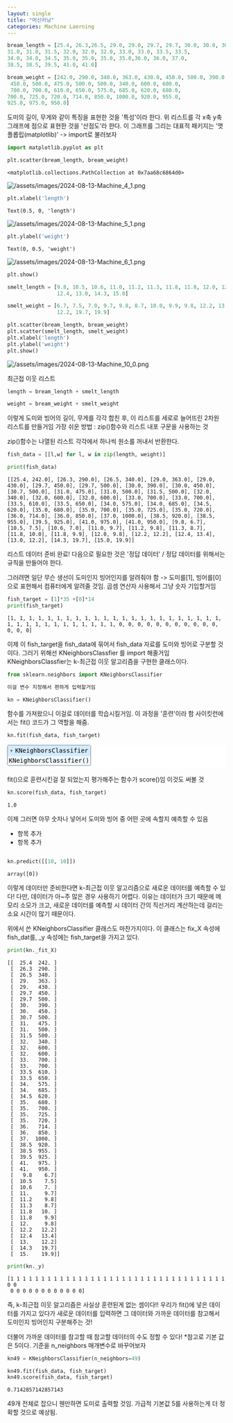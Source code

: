 ```yaml
---
layout: single
title: "머신러닝"
categories: Machine Laerning
---
```


```python
bream_length = [25.4, 26.3,26.5, 29.0, 29.0, 29.7, 29.7, 30.0, 30.0, 30.7,
31.0, 31.0, 31.5, 32.0, 32.0, 32.0, 33.0, 33.0, 33.5, 33.5,
34.0, 34.0, 34.5, 35.0, 35.0, 35.0, 35.0,36.0, 36.0, 37.0,
38.5, 38.5, 39.5, 41.0, 41.0]
```


```python
bream_weight = [242.0, 290.0, 340.0, 363.0, 430.0, 450.0, 500.0, 390.0,
 450.0, 500.0, 475.0, 500.0, 500.0, 340.0, 600.0, 600.0,
 700.0, 700.0, 610.0, 650.0, 575.0, 685.0, 620.0, 680.0,
700.0, 725.0, 720.0, 714.0, 850.0, 1000.0, 920.0, 955.0,
925.0, 975.0, 950.0]
```

도미의 길이, 무게와 같이 특징을 표현한 것을 '특성'이라 한다.
위 리스트를 각 x축 y축 그래프에 점으로 표현한 것을 '산점도'라 한다.
이 그래프를 그리는 대표적 패키지는 '맷플롭립(matplotlib)'
-> import로 불러보자


```python
import matplotlib.pyplot as plt
```


```python
plt.scatter(bream_length, bream_weight)
```




    <matplotlib.collections.PathCollection at 0x7aa68c6864d0>




    
![/assets/images/2024-08-13-Machine_4_1.png](assets/images/2024-08-13-Machine_4_1.png)
    



```python
plt.xlabel('length')
```




    Text(0.5, 0, 'length')




    
![/assets/images/2024-08-13-Machine_5_1.png](assets/images/2024-08-13-Machine_5_1.png)
    



```python
plt.ylabel('weight')
```




    Text(0, 0.5, 'weight')




    
![/assets/images/2024-08-13-Machine_6_1.png](assets/images/2024-08-13-Machine_6_1.png)    



```python
plt.show()
```


```python
smelt_length = [9.8, 10.5, 10.6, 11.0, 11.2, 11.3, 11.8, 11.8, 12.0, 12.2,
                12.4, 13.0, 14.3, 15.0]
```


```python
smelt_weight = [6.7, 7.5, 7.0, 9.7, 9.8, 8.7, 10.0, 9.9, 9.8, 12.2, 13.4,
                12.2, 19.7, 19.9]
```


```python
plt.scatter(bream_length, bream_weight)
plt.scatter(smelt_length, smelt_weight)
plt.xlabel('length')
plt.ylabel('weight')
plt.show()
```


    
![/assets/images/2024-08-13-Machine_10_0.png](assets/images/2024-08-13-Machine_10_0.png)
    


최근접 이웃 리스트


```python
length = bream_length + smelt_length
```


```python
weight = bream_weight + smelt_weight
```

이렇게 도미와 빙어의 길이, 무게를 각각 합친 후, 이 리스트를 세로로 늘어뜨린 2차원 리스트를 만들거임
가장 쉬운 방법 : zip()함수와 리스트 내포 구문을 사용하는 것

zip()함수는 나열된 리스트 각각에서 하나씩 원소를 꺼내서 반환한다.


```python
fish_data = [[l,w] for l, w in zip(length, weight)]
```


```python
print(fish_data)
```

    [[25.4, 242.0], [26.3, 290.0], [26.5, 340.0], [29.0, 363.0], [29.0, 430.0], [29.7, 450.0], [29.7, 500.0], [30.0, 390.0], [30.0, 450.0], [30.7, 500.0], [31.0, 475.0], [31.0, 500.0], [31.5, 500.0], [32.0, 340.0], [32.0, 600.0], [32.0, 600.0], [33.0, 700.0], [33.0, 700.0], [33.5, 610.0], [33.5, 650.0], [34.0, 575.0], [34.0, 685.0], [34.5, 620.0], [35.0, 680.0], [35.0, 700.0], [35.0, 725.0], [35.0, 720.0], [36.0, 714.0], [36.0, 850.0], [37.0, 1000.0], [38.5, 920.0], [38.5, 955.0], [39.5, 925.0], [41.0, 975.0], [41.0, 950.0], [9.8, 6.7], [10.5, 7.5], [10.6, 7.0], [11.0, 9.7], [11.2, 9.8], [11.3, 8.7], [11.8, 10.0], [11.8, 9.9], [12.0, 9.8], [12.2, 12.2], [12.4, 13.4], [13.0, 12.2], [14.3, 19.7], [15.0, 19.9]]
    

리스트 데이터 준비 완료! 다음으로 필요한 것은 '정답 데이터' / 정답 데이터를 위해서는 규칙을 만들어야 한다.

그러려면 일단 무슨 생선이 도미인지 빙어인지를 알려줘야 함 -> 도미를[1], 빙어를[0]으로 표현해서 컴퓨터에게 알려줄 것임. 곱셈 연산자 사용해서 그냥 숫자 기입할거임


```python
fish_target = [1]*35 +[0]*14
print(fish_target)
```

    [1, 1, 1, 1, 1, 1, 1, 1, 1, 1, 1, 1, 1, 1, 1, 1, 1, 1, 1, 1, 1, 1, 1, 1, 1, 1, 1, 1, 1, 1, 1, 1, 1, 1, 1, 0, 0, 0, 0, 0, 0, 0, 0, 0, 0, 0, 0, 0, 0]
    

이제 이 fish_target을 fish_data에 묶어서 fish_data 자료를 도미와 빙어로 구분할 것이다.
그러기 위해선 KNeighborsClassfier 를 import 해줄거임
KNeighborsClassfier는 k-최근접 이웃 알고리즘을 구현한 클래스이다.


```python
from sklearn.neighbors import KNeighborsClassifier
```


```python
이걸 변수 지정해서 편하게 입력할거임
```


```python
kn = KNeighborsClassifier()
```

함수를 가져왔으니 이걸로 데이터를 학습시킬거임. 이 과정을 '훈련'이라 함
사이킷런에서는 fit() 코드가 그 역할을 해줌.


```python
kn.fit(fish_data, fish_target)
```




<style>#sk-container-id-1 {color: black;background-color: white;}#sk-container-id-1 pre{padding: 0;}#sk-container-id-1 div.sk-toggleable {background-color: white;}#sk-container-id-1 label.sk-toggleable__label {cursor: pointer;display: block;width: 100%;margin-bottom: 0;padding: 0.3em;box-sizing: border-box;text-align: center;}#sk-container-id-1 label.sk-toggleable__label-arrow:before {content: "▸";float: left;margin-right: 0.25em;color: #696969;}#sk-container-id-1 label.sk-toggleable__label-arrow:hover:before {color: black;}#sk-container-id-1 div.sk-estimator:hover label.sk-toggleable__label-arrow:before {color: black;}#sk-container-id-1 div.sk-toggleable__content {max-height: 0;max-width: 0;overflow: hidden;text-align: left;background-color: #f0f8ff;}#sk-container-id-1 div.sk-toggleable__content pre {margin: 0.2em;color: black;border-radius: 0.25em;background-color: #f0f8ff;}#sk-container-id-1 input.sk-toggleable__control:checked~div.sk-toggleable__content {max-height: 200px;max-width: 100%;overflow: auto;}#sk-container-id-1 input.sk-toggleable__control:checked~label.sk-toggleable__label-arrow:before {content: "▾";}#sk-container-id-1 div.sk-estimator input.sk-toggleable__control:checked~label.sk-toggleable__label {background-color: #d4ebff;}#sk-container-id-1 div.sk-label input.sk-toggleable__control:checked~label.sk-toggleable__label {background-color: #d4ebff;}#sk-container-id-1 input.sk-hidden--visually {border: 0;clip: rect(1px 1px 1px 1px);clip: rect(1px, 1px, 1px, 1px);height: 1px;margin: -1px;overflow: hidden;padding: 0;position: absolute;width: 1px;}#sk-container-id-1 div.sk-estimator {font-family: monospace;background-color: #f0f8ff;border: 1px dotted black;border-radius: 0.25em;box-sizing: border-box;margin-bottom: 0.5em;}#sk-container-id-1 div.sk-estimator:hover {background-color: #d4ebff;}#sk-container-id-1 div.sk-parallel-item::after {content: "";width: 100%;border-bottom: 1px solid gray;flex-grow: 1;}#sk-container-id-1 div.sk-label:hover label.sk-toggleable__label {background-color: #d4ebff;}#sk-container-id-1 div.sk-serial::before {content: "";position: absolute;border-left: 1px solid gray;box-sizing: border-box;top: 0;bottom: 0;left: 50%;z-index: 0;}#sk-container-id-1 div.sk-serial {display: flex;flex-direction: column;align-items: center;background-color: white;padding-right: 0.2em;padding-left: 0.2em;position: relative;}#sk-container-id-1 div.sk-item {position: relative;z-index: 1;}#sk-container-id-1 div.sk-parallel {display: flex;align-items: stretch;justify-content: center;background-color: white;position: relative;}#sk-container-id-1 div.sk-item::before, #sk-container-id-1 div.sk-parallel-item::before {content: "";position: absolute;border-left: 1px solid gray;box-sizing: border-box;top: 0;bottom: 0;left: 50%;z-index: -1;}#sk-container-id-1 div.sk-parallel-item {display: flex;flex-direction: column;z-index: 1;position: relative;background-color: white;}#sk-container-id-1 div.sk-parallel-item:first-child::after {align-self: flex-end;width: 50%;}#sk-container-id-1 div.sk-parallel-item:last-child::after {align-self: flex-start;width: 50%;}#sk-container-id-1 div.sk-parallel-item:only-child::after {width: 0;}#sk-container-id-1 div.sk-dashed-wrapped {border: 1px dashed gray;margin: 0 0.4em 0.5em 0.4em;box-sizing: border-box;padding-bottom: 0.4em;background-color: white;}#sk-container-id-1 div.sk-label label {font-family: monospace;font-weight: bold;display: inline-block;line-height: 1.2em;}#sk-container-id-1 div.sk-label-container {text-align: center;}#sk-container-id-1 div.sk-container {/* jupyter's `normalize.less` sets `[hidden] { display: none; }` but bootstrap.min.css set `[hidden] { display: none !important; }` so we also need the `!important` here to be able to override the default hidden behavior on the sphinx rendered scikit-learn.org. See: https://github.com/scikit-learn/scikit-learn/issues/21755 */display: inline-block !important;position: relative;}#sk-container-id-1 div.sk-text-repr-fallback {display: none;}</style><div id="sk-container-id-1" class="sk-top-container"><div class="sk-text-repr-fallback"><pre>KNeighborsClassifier()</pre><b>In a Jupyter environment, please rerun this cell to show the HTML representation or trust the notebook. <br />On GitHub, the HTML representation is unable to render, please try loading this page with nbviewer.org.</b></div><div class="sk-container" hidden><div class="sk-item"><div class="sk-estimator sk-toggleable"><input class="sk-toggleable__control sk-hidden--visually" id="sk-estimator-id-1" type="checkbox" checked><label for="sk-estimator-id-1" class="sk-toggleable__label sk-toggleable__label-arrow">KNeighborsClassifier</label><div class="sk-toggleable__content"><pre>KNeighborsClassifier()</pre></div></div></div></div></div>



fit()으로 훈련시킨걸 잘 되었는지 평가해주는 함수가 score()임 이것도 써볼 것


```python
kn.score(fish_data, fish_target)
```




    1.0



이제 그러면 아무 숫자나 넣어서 도미와 빙어 중 어떤 곳에 속할지 예측할 수 있음

*   항목 추가
*   항목 추가




```python

```


```python
kn.predict([[10, 10]])
```




    array([0])



이렇게 데이터만 준비한다면 k-최근접 이웃 알고리즘으로 새로운 데이터를 예측할 수 있다!
다만, 데이터가 아~주 많은 경우 사용하기 어렵다.
이유는 데이터가 크기 때문에 메모리 소모가 크고, 새로운 데이터를 예측할 시 데이터 간의 직선거리 계산하는데 걸리는 소요 시간이 많기 때문이다.

위에서 쓴 KNeighborsClassifier 클래스도 마찬가지이다.
이 클래스는 fix_X 속성에 fish_dat를, _y 속성에는 fish_target을 가지고 있다.


```python
print(kn._fit_X)
```

    [[  25.4  242. ]
     [  26.3  290. ]
     [  26.5  340. ]
     [  29.   363. ]
     [  29.   430. ]
     [  29.7  450. ]
     [  29.7  500. ]
     [  30.   390. ]
     [  30.   450. ]
     [  30.7  500. ]
     [  31.   475. ]
     [  31.   500. ]
     [  31.5  500. ]
     [  32.   340. ]
     [  32.   600. ]
     [  32.   600. ]
     [  33.   700. ]
     [  33.   700. ]
     [  33.5  610. ]
     [  33.5  650. ]
     [  34.   575. ]
     [  34.   685. ]
     [  34.5  620. ]
     [  35.   680. ]
     [  35.   700. ]
     [  35.   725. ]
     [  35.   720. ]
     [  36.   714. ]
     [  36.   850. ]
     [  37.  1000. ]
     [  38.5  920. ]
     [  38.5  955. ]
     [  39.5  925. ]
     [  41.   975. ]
     [  41.   950. ]
     [   9.8    6.7]
     [  10.5    7.5]
     [  10.6    7. ]
     [  11.     9.7]
     [  11.2    9.8]
     [  11.3    8.7]
     [  11.8   10. ]
     [  11.8    9.9]
     [  12.     9.8]
     [  12.2   12.2]
     [  12.4   13.4]
     [  13.    12.2]
     [  14.3   19.7]
     [  15.    19.9]]
    


```python
print(kn._y)
```

    [1 1 1 1 1 1 1 1 1 1 1 1 1 1 1 1 1 1 1 1 1 1 1 1 1 1 1 1 1 1 1 1 1 1 1 0 0
     0 0 0 0 0 0 0 0 0 0 0 0]
    

즉, k-최근접 이웃 알고리즘은 사실상 훈련된게 없는 셈이다!!
우리가 fit()에 넣은 데이터를 가지고 있다가 새로운 데이터를 입력하면 그 데이터와 가까운 데이터를 참고해서 도미인지 빙어인지 구분해주는 것!

더불어 가까운 데이터를 참고할 때 참고할 데이터의 수도 정할 수 있다!
*참고로 기본 값은 5이다.
기준을 n_neighbors 매개변수로 바꾸어보자


```python
kn49 = KNeighborsClassifier(n_neighbors=49)
```


```python
kn49.fit(fish_data, fish_target)
kn49.score(fish_data, fish_target)
```




    0.7142857142857143



49개 전체로 잡으니 웬만하면 도미로 출력할 것임.
가급적 기본값 5를 사용하는게 더 정확할 것으로 예상됨.
